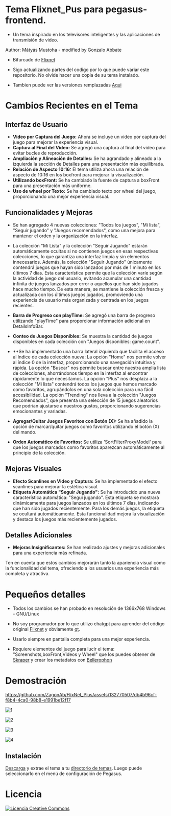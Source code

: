 # Tema Flixnet_Pus para pegasus-frontend.
 - Un tema inspirado en los televisores inteligentes y las aplicaciones de transmisión de video.

Author: Mátyás Mustoha - modified by Gonzalo Abbate
- Bifurcado de [Flixnet](https://github.com/mmatyas/pegasus-theme-flixnet)



- Sigo actualizando partes del codigo por lo que puede variar este repositorio. No olvide hacer una copia de su tema instalado.
- Tambien puede ver las versiones remplazadas [Aqui](https://www.mediafire.com/folder/wycdtzwa6hdoh/FlixNet_Plus_Versiones)

# Cambios Recientes en el Tema

## Interfaz de Usuario

- **Video por Captura del Juego:** Ahora se incluye un video por captura del juego para mejorar la experiencia visual.
- **Captura al Final del Video:** Se agregó una captura al final del video para evitar bucles de reproducción.
- **Ampliación y Alineación de Detalles:** Se ha agrandado y alineado a la izquierda la sección de Detalles para una presentación más equilibrada.
- **Relación de Aspecto 10:16:** El tema utiliza ahora una relación de aspecto de 10:16 en los boxfront para mejorar la visualización.
- **Utilizando boxFront:** Se ha cambiado la fuente de captura a boxFront para una presentación más uniforme.
- **Uso de wheel por Texto:** Se ha cambiado texto por wheel del juego, proporcionando una mejor experiencia visual.

## Funcionalidades y Mejoras

- Se han agregado 4 nuevas colecciones: "Todos los juegos", "Mi lista", "Seguir jugando" y "Juegos recomendados", como una mejora para mantener el orden y la organización en la interfaz.
- La colección "Mi Lista" y la colección "Seguir Jugando" estarán automáticamente ocultas si no contienen juegos en esas respectivas colecciones, lo que garantiza una interfaz limpia y sin elementos innecesarios. Además, la colección "Seguir Jugando" únicamente contendrá juegos que hayan sido lanzados por más de 1 minuto en los últimos 7 días. Esta característica permite que la colección varíe según la actividad de juego del usuario, evitando acumular una cantidad infinita de juegos lanzados por error o aquellos que han sido jugados hace mucho tiempo. De esta manera, se mantiene la colección fresca y actualizada con los últimos juegos jugados, promoviendo una experiencia de usuario más organizada y centrada en los juegos recientes.
- **Barra de Progreso con playTime:** Se agregó una barra de progreso utilizando "playTime" para proporcionar información adicional en DetailsInfoBar.
- **Conteo de Juegos Disponibles:** Se muestra la cantidad de juegos disponibles en cada colección con "Juegos disponibles: game.count".
- **Se ha implementado una barra lateral izquierda que facilita el acceso al índice de cada colección nueva:
La opción "Home" nos permite volver al índice 0 de la interfaz, proporcionando una navegación intuitiva y rápida.
La opción "Buscar" nos permite buscar entre nuestra amplia lista de colecciones, ahorrándonos tiempo en la interfaz al encontrar rápidamente lo que necesitamos.
La opción "Plus" nos desplaza a la colección "Mi lista" contendrá todos los juegos que hemos marcado como favoritos, agrupándolos en una sola colección para una fácil accesibilidad.
La opción "Trending" nos lleva a la colección "Juegos Recomendados", que presenta una selección de 15 juegos aleatorios que podrían ajustarse a nuestros gustos, proporcionando sugerencias emocionantes y variadas.

- **Agregar/Quitar Juegos Favoritos con Botón (X):** Se ha añadido la opción de marcar/quitar juegos como favoritos utilizando el botón (X) del mando.
- **Orden Automático de Favoritos:** Se utiliza 'SortFilterProxyModel' para que los juegos marcados como favoritos aparezcan automáticamente al principio de la colección.

## Mejoras Visuales

- **Efecto Scanlines en Video y Captura:** Se ha implementado el efecto scanlines para mejorar la estética visual.
- **Etiqueta Automática "Seguir Jugando":** Se ha introducido una nueva característica automática: "Segui jugando". Esta etiqueta se mostrará dinámicamente para juegos lanzados en los últimos 7 días, indicando que han sido jugados recientemente. Para los demás juegos, la etiqueta se ocultará automáticamente. Esta funcionalidad mejora la visualización y destaca los juegos más recientemente jugados.

## Detalles Adicionales

- **Mejoras Insignificantes:** Se han realizado ajustes y mejoras adicionales para una experiencia más refinada.

Ten en cuenta que estos cambios mejorarán tanto la apariencia visual como la funcionalidad del tema, ofreciendo a los usuarios una experiencia más completa y atractiva.
# Pequeños detalles

- Todos los cambios se han probado en resolución de 1366x768 Windows - GNU/Linux
- No soy programador por lo que utilizo chatgpt para aprender del código original [Flixnet](https://github.com/mmatyas/pegasus-theme-flixnet) y obviamente [qt](https://doc.qt.io/qt-6/gettingstarted.html).

- Usarlo siempre en pantalla completa para una mejor experiencia.
- Requiere elementos del juego para lucir el tema:  "Screenshots,boxFront,Videos y Wheel"  que los puedes obtener de 
[Skraper](https://www.skraper.net/) y crear los metadatos con [Bellerophon](https://github.com/valsou/bellerophon)


# Demostración


https://github.com/ZagonAb/FlixNet_Plus/assets/132770507/db4b96cf-f8b4-4ca0-98b8-e1991be12f17




![1](https://github.com/ZagonAb/FlixNet_Plus/assets/132770507/38202155-9d74-4a7e-8f8a-dd2a206119cf)


![2](https://github.com/ZagonAb/FlixNet_Plus/assets/132770507/b04b4bab-0224-4414-80e6-1ead2d9e4966)


![3](https://github.com/ZagonAb/FlixNet_Plus/assets/132770507/29e3f49c-077e-4572-9a11-1c2e0b7f644a)


![4](https://github.com/ZagonAb/FlixNet_Plus/assets/132770507/5e6195f6-f2f2-42b2-9277-a2601ae4bac7)




## Instalación

[Descarga](https://github.com/ZagonAb/FlixNet_Plus/archive/refs/heads/main.zip) y extrae el tema a tu [directorio de temas](http://pegasus-frontend.org/docs/user-guide/installing-themes). Luego puede seleccionarlo en el menú de configuración de Pegasus.


# Licencia
<a rel="license" href="http://creativecommons.org/licenses/by-nc-sa/4.0/"><img alt="Licencia Creative Commons" style="border-width:0" src="https://i.creativecommons.org/l/by-nc-sa/4.0/88x31.png" /></a><br /><a rel="license" href="http://creativecommons.org/licenses/by-nc-sa/4.0/"></a>
